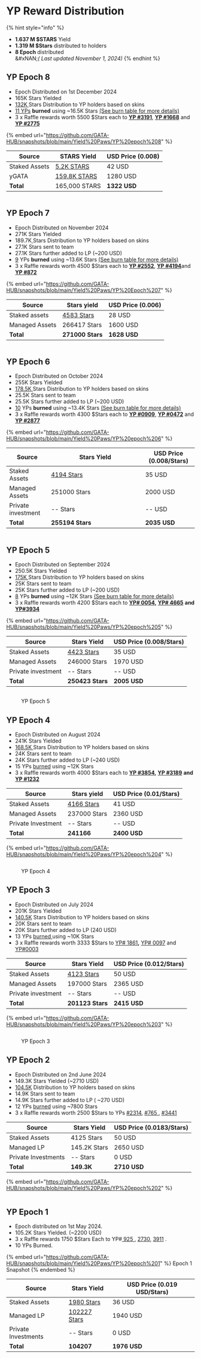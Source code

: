 # YP Reward Distribution

{% hint style="info" %}
* **1.637 M $STARS** Yield &#x20;
* **1.319 M  $Stars** distributed to holders
* **8 Epoch** distributed \
  &#xNAN;_( Last updated November 1, 2024)_&#x20;
{% endhint %}

## YP Epoch 8

* Epoch Distributed on 1st December 2024
* 165K Stars Yielded&#x20;
* [132K](https://www.mintscan.io/stargaze/tx/5372474C9AD43A31118B53FEABA67549AB420C55D33E8D436E37F75021881CE6)[ ](https://www.mintscan.io/stargaze/tx/0DE302271BE52CD23A7F3C019254AC0054B907BBCD569053A9CC4AA7CC73F856)Stars Distribution to YP holders based on skins&#x20;
* [11 YPs](https://www.mintscan.io/stargaze/txs/F1732636208355B8BD24AD153DAC011EC88274381F740D5A0AAAAFFD0D2031DE) **burned** using \~16.5K Stars [(See burn table for more details)](yps-assets.md#burned-yps)
* 3 x Raffle rewards worth 5500 $Stars each to [**YP #3191**](https://www.mintscan.io/stargaze/tx/F7B6562D6D1483D64D0BF1EF6B8D447957FE470E041535E99BEF3EA994729759), [**YP #1668**](https://www.mintscan.io/stargaze/tx/0FFEF8756ACA12D1CF4F3C9886A8394AF92CFF05435592C548D0C3B7203CEC0C) and [**YP #2775** ](https://www.mintscan.io/stargaze/tx/E14728AB613075397BCCE9D69F60F4DCFC5F3BBBD280FEA26F9359DB6B2E45FC)

{% embed url="https://github.com/GATA-HUB/snapshots/blob/main/Yield%20Paws/YP%20epoch%208" %}

| Source        | STARS Yield                                                                                                         | USD Price (0.008) |
| ------------- | ------------------------------------------------------------------------------------------------------------------- | ----------------- |
| Staked Assets | [5.2K STARS](https://www.mintscan.io/stargaze/tx/E33758D8CC7C3B59FD03513587CFC35C3A940999556592C474B79A660BB1BBD6)  | 42 USD            |
| yGATA         | [159.8K STARS](https://www.mintscan.io/osmosis/tx/0512D3E7A8D7B492A2B14CE7B6B34A3E18F6394A8DE059B32559F123CF43FE32) | 1280 USD          |
| **Total**     | 165,000 STARS                                                                                                       | **1322 USD**      |

<figure><img src="../../.gitbook/assets/image (65).png" alt=""><figcaption></figcaption></figure>



## YP Epoch 7

* Epoch Distributed on November  2024
* 271K Stars Yielded&#x20;
* 189.7K[ ](https://www.mintscan.io/stargaze/tx/0DE302271BE52CD23A7F3C019254AC0054B907BBCD569053A9CC4AA7CC73F856)Stars Distribution to YP holders based on skins&#x20;
* 27.1K Stars sent to team
* 27.1K Stars further added to LP (\~200 USD) &#x20;
* [9](https://www.mintscan.io/stargaze/tx/59E9293B8F4244619177E4D30A67DC911F341D5B5041685D7AD84FBAEBAEB721?height=16099649) YPs **burned** using \~13.6K Stars [(See burn table for more details)](yps-assets.md#burned-yps)
* 3 x Raffle rewards worth 4500 $Stars each to [**YP #2552**](https://www.mintscan.io/stargaze/tx/72B9CF44986F21D41710E28F166227B5F6B65891EBA390A8C4697A2F43EAB8D2), [**YP #4194**](https://www.mintscan.io/stargaze/tx/C69E5A358251B4147CA761F5D6282D103F13EFF14616B08B3878882F327C53F2)and [**YP #872**](https://www.mintscan.io/stargaze/tx/81272FC84CF1B909CDBA65AA377A43F3FCEC9D340276BE4302F218FD24574DB9)

{% embed url="https://github.com/GATA-HUB/snapshots/blob/main/Yield%20Paws/YP%20Epoch%207" %}

| Source         | Stars yield                                                                                                        | USD Price (0.006) |
| -------------- | ------------------------------------------------------------------------------------------------------------------ | ----------------- |
| Staked assets  | [4583 Stars](https://www.mintscan.io/stargaze/tx/69DBD552E8119B9AB40354348629EF2E23EADFFEF345D937D3C96ABD264BBBDF) | 28 USD            |
| Managed Assets | 266417 Stars                                                                                                       | 1600 USD          |
| **Total**      | **271000 Stars**                                                                                                   | **1628 USD**      |

<figure><img src="../../.gitbook/assets/image.png" alt=""><figcaption></figcaption></figure>

## YP Epoch 6

* Epoch Distributed on October  2024
* 255K Stars Yielded&#x20;
* [178.5K](https://www.mintscan.io/stargaze/tx/11773BEAEE0F2FA7B8375A3A319E8F5A420D3FAE7BDBB6572BEE337FFDB0D51F)[ ](https://www.mintscan.io/stargaze/tx/0DE302271BE52CD23A7F3C019254AC0054B907BBCD569053A9CC4AA7CC73F856)Stars Distribution to YP holders based on skins&#x20;
* 25.5K Stars sent to team
* 25.5K Stars further added to LP (\~200 USD) &#x20;
* [10](https://www.mintscan.io/stargaze/tx/C56A8BFF65C69733C85036929DBB80670545553F4AEAF82B91B5CEB4E1A0F88D?height=15640504) YPs **burned** using \~13.4K Stars [(See burn table for more details)](yps-assets.md#burned-yps)
* 3 x Raffle rewards worth 4300 $Stars each to [**YP #0909**](https://www.mintscan.io/stargaze/tx/7B30A49E1B59397E2577DD80ED0ED83393435D2BD1DA909FD11A9143597A924C?height=15700921), [**YP #0472**](https://www.mintscan.io/stargaze/tx/98250739755E44096CA4787D454077B3005E3E0FB009BA57ED4A50C3CAFE1A93?height=15700942) and [**YP #2877**](https://www.mintscan.io/stargaze/tx/D72DAD6821B981A759E815C9D2D7A19B787E6779146C88179DEFB5866514713B?height=15700956)

{% embed url="https://github.com/GATA-HUB/snapshots/blob/main/Yield%20Paws/YP%20epoch%206" %}

<table><thead><tr><th>Source</th><th width="236">Stars Yield</th><th>USD Price (0.008/Stars)</th></tr></thead><tbody><tr><td>Staked Assets</td><td><a href="https://www.mintscan.io/stargaze/tx/437F92FE0F62E34C1ACCAC4C8EF9873C81FB3FCB5C3168B3303CE6F07FE2FD15">4194 Stars</a></td><td>35 USD</td></tr><tr><td>Managed Assets</td><td>251000 Stars</td><td>2000 USD</td></tr><tr><td>Private investment</td><td>-- Stars</td><td>-- USD</td></tr><tr><td><strong>Total</strong></td><td><strong>255194 Stars</strong></td><td><strong>2035 USD</strong></td></tr></tbody></table>

<figure><img src="../../.gitbook/assets/image (1) (1).png" alt=""><figcaption></figcaption></figure>

## YP Epoch 5

* Epoch Distributed on September  2024
* 250.5K Stars Yielded&#x20;
* [175K](https://www.mintscan.io/stargaze/tx/18F0D251787DC9E2D695AA6092328F5B98DFE86DB55AB7275F52783F47DAC1ED?height=15205123)[ ](https://www.mintscan.io/stargaze/tx/0DE302271BE52CD23A7F3C019254AC0054B907BBCD569053A9CC4AA7CC73F856)Stars Distribution to YP holders based on skins&#x20;
* 25K Stars sent to team
* 25K Stars further added to LP (\~200 USD) &#x20;
* &#x20;[8](https://www.mintscan.io/stargaze/tx/1DCCBE40899D85F72DD1804ECA05288F2B9D357CCF211E1AC990010E747EB848?height=15205202) YPs **burned** using \~12K Stars [(See burn table for more details)](yps-assets.md#burned-yps)
* 3 x Raffle rewards worth 4200 $Stars each to [**YP# 0054**](https://www.mintscan.io/stargaze/tx/728FFCE4CEE5D935D84963D3DA3A0DB72673BF4B89F53457210E3A19F8E8FD78)**,** [**YP# 4665**](https://www.mintscan.io/stargaze/tx/8A5F9E46D8C9973290773302C1694E77721AA55CEF9143A5979964DF87D18B7B) **and** [**YP#3934**](https://www.mintscan.io/stargaze/tx/1BB66B0EA1C31CD677D4D7D76A0BDA47C14D2124FF06713E344CEC06590D7255)

{% embed url="https://github.com/GATA-HUB/snapshots/blob/main/Yield%20Paws/YP%20epoch%205" %}

| Source             | Stars Yield                                                                                                        | USD Price (0.008/Stars) |
| ------------------ | ------------------------------------------------------------------------------------------------------------------ | ----------------------- |
| Staked Assets      | [4423 Stars](https://www.mintscan.io/stargaze/tx/CADDEA8A0028CC80294560B406488BEE9E2EE42910DC5649D5F13D25AF6DB1C6) | 35 USD                  |
| Managed Assets     | 246000 Stars                                                                                                       | 1970 USD                |
| Private investment | -- Stars                                                                                                           | -- USD                  |
| **Total**          | **250423 Stars**                                                                                                   | **2005 USD**            |

<figure><img src="../../.gitbook/assets/image (59).png" alt=""><figcaption><p>YP Epoch 5</p></figcaption></figure>

## YP Epoch 4

* Epoch Distributed on August  2024
* 241K Stars Yielded&#x20;
* [168.5K](https://www.mintscan.io/stargaze/tx/2C298A4756D5B8A7D22BCEDF5A265C2BD8AC67FF59AE62928AF3C58495C74EBB)[ ](https://www.mintscan.io/stargaze/tx/0DE302271BE52CD23A7F3C019254AC0054B907BBCD569053A9CC4AA7CC73F856)Stars Distribution to YP holders based on skins&#x20;
* 24K Stars sent to team
* 24K Stars further added to LP (\~240 USD) &#x20;
* 15 YPs [burned](https://www.mintscan.io/stargaze/tx/BE4C7028025A1C83B361751E99B8B41E98D02F0E357F305534B9C17724684B39?height=14740280) using \~12K Stars&#x20;
* 3 x Raffle rewards worth 4000 $Stars each to [**YP #3854**](https://www.mintscan.io/stargaze/tx/23048DE72619BD42F95688627E290C8403633A27761F7892C75F76A42BF6EBD8)**,** [**YP #3189**](https://www.mintscan.io/stargaze/tx/5A62ACB1AD73F766A46669406DB093003083432CF1C354C9387482DA6EDE607E) **and** [**YP #1232**](https://www.mintscan.io/stargaze/tx/D367E7102C1354A1866BF39B20E2E477699CE1BDD566D71AA0E8D009FA5D13C0)

| Source             | Stars yield                                                                                                        | USD Price (0.01/Stars) |
| ------------------ | ------------------------------------------------------------------------------------------------------------------ | ---------------------- |
| Staked Assets      | [4166 Stars](https://www.mintscan.io/stargaze/tx/3066CEA4A7652A9DAE5E2FE6999ABA225320A9D1B97E6B526D2BC4268F2A2FBA) | 41 USD                 |
| Managed Assets     | 237000 Stars                                                                                                       | 2360 USD               |
| Private Investment | -- Stars                                                                                                           | -- USD                 |
| **Total**          | **241166**                                                                                                         | **2400 USD**           |

{% embed url="https://github.com/GATA-HUB/snapshots/blob/main/Yield%20Paws/YP%20epoch%204" %}

<figure><img src="../../.gitbook/assets/image (2).png" alt=""><figcaption><p>YP Epoch 4</p></figcaption></figure>

## YP Epoch 3

* Epoch Distributed on July  2024
* 201K Stars Yielded&#x20;
* [140.5K](https://www.mintscan.io/stargaze/tx/2C298A4756D5B8A7D22BCEDF5A265C2BD8AC67FF59AE62928AF3C58495C74EBB) Stars Distribution to YP holders based on skins&#x20;
* 20K Stars sent to team
* 20K Stars further added to LP  (240 USD)
* 13 YPs [burned ](https://www.mintscan.io/stargaze/txs/9DCDECC6E6BEFDE9C7DD9834565C8126ABB7546B508E33C9B1E64D24558AB097)using \~10K Stars&#x20;
* 3 x Raffle rewards worth 3333 $Stars to  [YP# 1861](https://www.mintscan.io/stargaze/tx/3B470B3A1AB76DABC7375D919B78C7A03F5A6CD8A08D2F372E79930FB1478FC9)**,** [YP# 0097](https://www.mintscan.io/stargaze/tx/CDDE8B2E75F1BAB0D99D76742BDF22B485964E18C87D79D4EDE221D6BDE06362) and [YP#0003](https://www.mintscan.io/stargaze/tx/3389774B90DD1485BCDBA250BE49178E4DD3ED6920617E429EE39B5A6DCC4BF9)

| Source             | Stars Yield                                                                                                        | USD Price (0.012/Stars) |
| ------------------ | ------------------------------------------------------------------------------------------------------------------ | ----------------------- |
| Staked Assets      | [4123 Stars](https://www.mintscan.io/stargaze/tx/4AD1FD13557960EF2001DEF8852C12663A2AC7784DFE251A5CD0CAECD4A96ECF) | 50 USD                  |
| Managed Assets     | 197000 Stars                                                                                                       | 2365 USD                |
| Private investment | -- Stars                                                                                                           | -- USD                  |
| **Total**          | **201123 Stars**                                                                                                   | **2415 USD**            |

{% embed url="https://github.com/GATA-HUB/snapshots/blob/main/Yield%20Paws/YP%20epoch%203" %}

<figure><img src="../../.gitbook/assets/gata-yp-epoch-rewards-2024-07-epoch-3.jpg" alt=""><figcaption><p>YP Epoch 3</p></figcaption></figure>

## YP Epoch 2

* Epoch Distributed on 2nd June 2024
* 149.3K  Stars Yielded (\~2710 USD)
* [104.5K](https://www.mintscan.io/stargaze/tx/98F81B678F6E8691701FA132E572515D6E1B19377C05E375C7D42A6F5FC7A2C5) Distribution to YP holders based on skins&#x20;
* 14.9K Stars sent to team
* 14.9K Stars further added to LP ( \~270 USD)
* 12 YPs [burned](https://www.mintscan.io/stargaze/tx/1B87AF14528CC4CE9F083BC1EC30F8DAE352253FA23297BEB83F622099D1F89F) using \~7800 Stars&#x20;
* 3 x Raffle rewards worth 2500 $Stars to YPs [#2314](https://www.mintscan.io/stargaze/tx/B566CDE53E4C93CBECF5839F3FB0B68275A57542816761EBDC2004FB7D0C11FD?height=14005112), [#765 ](https://www.mintscan.io/stargaze/tx/2EEB469D229A2EACED1FD4482423F6C86830999C6C7C8DB53EC90E43E68F4655?height=14005121), [#3441](https://www.mintscan.io/stargaze/tx/8C26D01DB11E410E3378308D0B877FFE43424157AFB7CD9EED8896D457A8D538?height=14005133)

| Source              | Stars Yield  | USD Price (0.0183/Stars) |
| ------------------- | ------------ | ------------------------ |
| Staked Assets       | 4125 Stars   | 50 USD                   |
| Managed LP          | 145.2K Stars | 2650 USD                 |
| Private Investments | -- Stars     | 0 USD                    |
| **Total**           | **149.3K**   | **2710 USD**             |

{% embed url="https://github.com/GATA-HUB/snapshots/blob/main/Yield%20Paws/YP%20epoch%202" %}

<figure><img src="../../.gitbook/assets/gata-yp-epoch-rewards-v1.jpg" alt=""><figcaption></figcaption></figure>

## YP Epoch 1&#x20;

* Epoch distributed on 1st May 2024.&#x20;
* 105.2K Stars Yielded. (\~2200 USD)
* 3 x Raffle rewards 1750 $Stars Each to YP#[ 925 ](https://www.mintscan.io/stargaze/tx/FBC65B72AFF0062589A2202DDCB487333E8B05B19300715AF8B0400357C80C05?height=13460460), [2730](https://www.mintscan.io/stargaze/tx/842BC65D4836444D96CBD78FF09B8A2D27417EA9146FEEDF88E26D25F47CDCEA?height=13460465), [3911](https://www.mintscan.io/stargaze/tx/DC484BCCCED659CB95F4D8FE464A486024EC0697442AC15C9A9459C2CF70AE0A?height=13460471) .&#x20;
* 10 YPs Burned.&#x20;

{% embed url="https://github.com/GATA-HUB/snapshots/blob/main/Yield%20Paws/YP%20epoch%201" %}
Epoch 1 Snapshot
{% endembed %}

| Source              | Stars Yield                                                                                                                        | USD Price (0.019 USD/Stars) |
| ------------------- | ---------------------------------------------------------------------------------------------------------------------------------- | --------------------------- |
| Staked Assets       | [1980 Stars](https://www.mintscan.io/stargaze/tx/E1F84ADF1AD2FD7BFBD913554B66504CF58F66E13A4566D869E559BB04A0EE77?height=13404385) | 36 USD                      |
| Managed LP          | [102227 Stars](https://www.mintscan.io/osmosis/tx/DABC7807860E6069B551534793BE2522F0A0C42E892C5482AA17A938622ECAE0)                | 1940 USD                    |
| Private Investments | -- Stars                                                                                                                           | 0 USD                       |
| **Total**           | **104207**                                                                                                                         | **1976 USD**                |

<figure><img src="../../.gitbook/assets/image (57).png" alt=""><figcaption></figcaption></figure>
